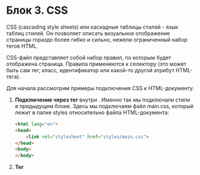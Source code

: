 # Блок 3. CSS

CSS (cascading style sheets) или каскадные таблицы стилей - язык таблиц стилей. Он позволяет описать визуальное отображение страницы гораздо более гибко и сильно, нежели ограниченный набор тегов HTML.

CSS-файл представляет собой набор правил, по которым будет отображена страница. Правила применяются к селектору (это может быть сам тег, класс, идентификатор или какой-то другой атрибут HTML-тега). 

Для начала рассмотрим примеры подключения CSS к HTML-документу. 

1. **Подключение через тег <link>** внутри <head>. Именно так мы подключали стили в предыдущем блоке. Здесь мы подключаем файл main.css, который лежит в папке styles относительно файла HTML-документа:

    ```html
    <html lang="en">
    <head>
    	<link rel="stylesheet" href="styles/main.css">
    </head>
    <body>
    </body> 
    ```

2. **Тег <style>**. Стили так же можно задавать в самом HTML-документе, без подключения файлов:

    ```html
    <html lang="en">
    <head>
    	<style>
    		.block {
    			margin-left: 12px;
    		}
    	</style>
    </head>
    <body>
    	<main class="block"></main>
    </body> 
    ```

3. Атрибут style. Стили задаются для конкретного элемента в HTML- документе:

    ```html
    <body>
    	<main style="border: 5px solid red; padding: 20px;"></main>
    </body> 
    ```

Рассмотрим небольшой пример:

![%D0%91%D0%BB%D0%BE%D0%BA%203%20CSS%2001230b53b95e4eac95aae8c34e326f1a/Untitled.png](%D0%91%D0%BB%D0%BE%D0%BA%203%20CSS%2001230b53b95e4eac95aae8c34e326f1a/Untitled.png)

В данном случае ко всем заголовкам h1 на всех страницах применится свойство font-family со значением Arial и свойство color со значением grey. 

### Виды селекторов

1. Универсальный селектор. Соответствует любому элементу.

```css
* {
	font-family: Comic Sans MS;
}
```

2. Селектор элемента. Применяются к элементу документа (тегу).

```css
span {
	font-family: Comic Sans MS;
}
```

3. Селектор класса. Позволяет задавать стили для всех элементов с атрибутом class. Класс никак не связан с тегом. 

```css
.class-name {
	font-family: Comic Sans MS;
}
```

Если элемент имеет несколько атрибутов класса, их значения объединяются с пробелами.

```html
<span class="first-class second-class my-class">Text</span>
```

4. Селектор идентификатора. Выборка осуществляется по атрибуту id. Такой атрибут согласно спецификации должен быть уникален в рамках страницы.

```css
#my_element {
	font-family: Comic Sans MS;
}
```

```html
<span id="my_element">Text</span>
```

5. Селекторы потомков. Применяют стили к элементам, расположенным внутри контейнера. 

```css
.my-class span {
	font-family: Comic Sans MS;
}
```

Стили будут применены ко всем элементам span, который находятся внутри элементов с классом .my-class. Именно так браузер и читает стили, справа налево. Именно поэтому не стоит злоупотреблять подобными селекторами. Лучше каждому span задать свой класс. С именованием классов помогают методологии, например БЭМ. О нём мы поговорим чуть позже.

Важным элементом этого селектора является пробел между классом и тегом. Если писать без него, то стили будут применены ко всем элементам span с классом my-class.

```css
span.my-class {
	font-family: Comic Sans MS;
}
```

6. Дочерний селектор. Описанные выше стили будут применяться ко всем элементам с классом .my-class внутри каждого <span>. Чтобы применить стили только к прямым потомкам (дочерним узлам), используют символ >

```css
span > .my-class {
	font-family: Comic Sans MS;
}
```

Такой стиль будет применен только ко всем прямым потомкам span'ам внутри .my-class.

7. Селекторы "соседей". CSS позволяет выбирать элемента на одном уровне.

```css
/* Выберет все p, что следуют сразу за h1 */
h1 + p {
	 margin-top: 20px
}

/* Выберет все p, что находятся на одном уровне c 
   h1 идущие сразу после него */
h1 ~ p {
	 margin-top: 20px
}
```

8. Селекторы атрибута. 

```css
/* Все элементы с атрибутом src */
[src] {
	font-family: Comic Sans MS;
}

/* Все элементы с атрибутом name равным form */
[name="form"] {
	font-family: Comic Sans MS;
}

/* Все элементы с атрибутом name которого содержит form */
[name~="form"] {
	font-family: Comic Sans MS;
}

/* Все элементы с атрибутом name которого начинается с form */
[name^="form"] {
	font-family: Comic Sans MS;
}

/* Все элементы с атрибутом name которого заканчивается на form */
[name$="form"] {
	font-family: Comic Sans MS;
}
```

### Псевдоклассы и псевдоэлементы

**Псевдоклассы** — это классы, фактически не прикрепленные к HTML-тегам. Они позволяют применить CSS-правила к элементам при совершении события или подчиняющимся определенному правилу.

Псевдоклассы характеризуют элементы со следующими свойствами:

- :link — не посещенная ссылка;
- :visited — посещенная ссылка;
- :hover — любой элемент, по которому проводят курсором мыши;
- :focus — интерактивный элемент, к которому перешли с помощью клавиатуры или активировали посредством мыши;
- :active — элемент, который был активизирован пользователем;
- :valid — поля формы, содержимое которых прошло проверку в браузере на соответствие указанному типу данных;
- :invalid — поля формы, содержимое которых не соответствует указанному типу данных;
- :enabled — все активные поля форм;
- :disabled — заблокированные поля форм, т.е., находящиеся в неактивном состоянии;
- :in-range — поля формы, значения которых находятся в заданном диапазоне;
- :out-of-range — поля формы, значения которых не входят в установленный диапазон;
- :lang() — элементы с текстом на указанном языке;
- :not(селектор) — элементы, которые не содержат указанный селектор — класс, идентификатор, название или тип поля формы — ;

    :not([type="submit"])

- :target — элемент с символом #, на который ссылаются в документе;
- :checked — выделенные (выбранные пользователем) элементы формы.

Так же существуют группы структурных псевдоклассов и структурных псевдоклассов типа, которые позволяют применять стили к определенным дочерним элементам, исходя из их порядка.

- :nth-child(odd) — нечётные дочерние элементы;
- :nth-child(even) — чётные дочерние элементы;
- :nth-child(3n) — каждый третий элемент среди дочерних;
- :nth-child(3n+2) — выбирает каждый третий элемент, начиная со второго дочернего элемента (+2)
- :nth-child(n+2) — выбирает все элементы, начиная со второго;
- :nth-child(3) — выбирает третий дочерний элемент;
- :nth-last-child() — в списке дочерних элементов выбирает элемент с указанным местоположением, аналогично с , но начиная с последнего, в обратную сторону :nth-child()
- :first-child — позволяет оформить только самый первый дочерний элемент тега;
- :last-child — позволяет форматировать последний дочерний элемент тега;
- :only-child — выбирает элемент, являющийся единственным дочерним элементом;
- :empty — выбирает элементы, у которых нет дочерних элементов;
- :root — выбирает элемент, являющийся корневым в документе — элемент html
- :nth-of-type() — выбирает элементы по аналогии с , при этом берёт во внимание только тип элемента :nth-child()
- :first-of-type — выбирает первый дочерний элемент данного типа;
- :last-of-type — выбирает последний элемент данного типа;
- :nth-last-of-type() — выбирает элемент заданного типа в списке элементов в соответствии с указанным местоположением, начиная с конца;
- :only-of-type — выбирает единственный элемент указанного типа среди дочерних элементов родительского элемента.

**Псевдоэлементы** - это части документа, которые не являются частью документа. Они недоступны из js. Обычно их используют для дополнительной стилизации, чтобы не засорять вёрстку.

- :first-letter — выбирает первую букву каждого абзаца, применяется только к блочным элементам;
- :first-line — выбирает первую строку текста элемента, применяется только к блочным элементам;
- :before — вставляет генерируемое содержимое перед элементом;
- :after — добавляет генерируемое содержимое после элемента.

Для :after и :before необходимо задавать свойство content, иначе они не будут отображены. Значение может быть пустым.

### Наследование и каскад

**Наследование** заключается в том, что элементы наследуют свойства своего родителя. Наследуются только свойства, относящие к текстовому содержимому страницы. Форматирование не наследуются.

Можно принудительно заставить элемент наследовать значение свойства своего родителя задав ему вместо значение ключевое слово inherit.

**Каскад** проявляется в том, как разные виды таблиц стилей применяются к документу, и как конфликтующие правила переопределяют друг друга.

У каждого правила в CSS есть свой вес. Переопределить поведение можно задав ключевого слова !important.

```css
div {
   background-color: transparent !important;
}
```

В остальном случае используются следующие параметры специфичности:

- для `id` добавляется `0, 1, 0, 0`
- для `class` добавляется `0, 0, 1, 0`
- для каждого элемента и псевдоэлемента добавляется `0, 1, 0, 0`
- для встроенного стиля, добавленного непосредственно к элементу через атрибут style — `0, 1, 0, 0`
- универсальный селектор не имеет специфичности

Специфичность селекторов суммируется и в результате будет применён стиль с наибольшим значением специфичности, либо тот, что был подключён последним.
